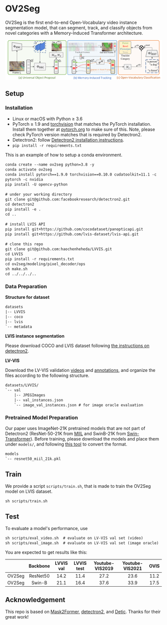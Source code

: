 # OV2Seg

OV2Seg is the first end-to-end Open-Vocabulary video instance segmentation model, that can segment, track, and classify objects from novel categories with a Memory-Induced Transformer architecture.

![](assert/baseline/overview.png)

## Setup

### Installation

- Linux or macOS with Python ≥ 3.6
- PyTorch ≥ 1.9 and [torchvision](https://github.com/pytorch/vision/) that matches the PyTorch installation.
  Install them together at [pytorch.org](https://pytorch.org) to make sure of this. Note, please check
  PyTorch version matches that is required by Detectron2.
- Detectron2: follow [Detectron2 installation instructions](https://detectron2.readthedocs.io/tutorials/install.html).
- `pip install -r requirements.txt`

This is an example of how to setup a conda environment.

```shell
conda create --name ov2seg python=3.8 -y
conda activate ov2seg
conda install pytorch==1.9.0 torchvision==0.10.0 cudatoolkit=11.1 -c pytorch -c nvidia
pip install -U opencv-python

# under your working directory
git clone git@github.com:facebookresearch/detectron2.git
cd detectron2
pip install -e .
cd ..

# install LVIS API
pip install git+https://github.com/cocodataset/panopticapi.git
pip install git+https://github.com/lvis-dataset/lvis-api.git

# clone this repo
git clone git@github.com:haochenheheda/LVVIS.git
cd LVVIS
pip install -r requirements.txt
cd ov2seg/modeling/pixel_decoder/ops
sh make.sh
cd ../../../..
```

### Data Preparation

**Structure for dataset**

```
datasets
|-- LVVIS
|-- coco
|-- lvis
`-- metadata
```

**LVIS instance segmentation**

Please download COCO and LVIS dataset following [the instructions on detectron2](https://github.com/facebookresearch/detectron2/tree/main/datasets).

**LV-VIS**

Download the LV-VIS validation [videos](https://drive.google.com/file/d/1vTYUz_XLOBnYb9e7upJsZM-nQz2S6wDn/view?usp=drive_link) and [annotations](https://drive.google.com/file/d/1hvZHShzVNmxIQrGGB1chZTV2nqGShi6X/view?usp=drive_link), and organize the files according to the following structure.

```
datasets/LVVIS/
`-- val
    |-- JPEGImages
    |-- val_instances.json
    `-- image_val_instances.json # for image oracle evaluation
```

### Pretrained Model Preparation

Our paper uses ImageNet-21K pretrained models that are not part of Detectron2 (ResNet-50-21K from [MIIL](https://github.com/Alibaba-MIIL/ImageNet21K) and SwinB-21K from [Swin-Transformer](https://github.com/microsoft/Swin-Transformer)). Before training, 
please download the models and place them under `models/`, and following [this tool](./tools/convert-thirdparty-pretrained-model-to-d2.py) to convert the format.


```
models
`-- resnet50_miil_21k.pkl
```

## Train
We provide a script `scripts/train.sh`, that is made to train the OV2Seg model on LVIS dataset.

```shell
sh scripts/train.sh
```

## Test

To evaluate a model's performance, use

```shell
sh scripts/eval_video.sh  # evaluate on LV-VIS val set (video)
sh scripts/eval_image.sh  # evaluate on LV-VIS val set (image oracle)
```

You are expected to get results like this:

  |         | Backbone | LVVIS val |  LVVIS test | Youtube-VIS2019 | Youtube-VIS2021 | OVIS |
  |:-------:|:--------:|:---------:|:-----------:|:---------------:|:---------------:|:----:|
  |  OV2Seg | ResNet50 |  14.2     | 11.4        | 27.2            | 23.6            | 11.2 | 
  |  OV2Seg | Swin-B   |  21.1     | 16.4        | 37.6            | 33.9            | 17.5 |

## Acknowledgement

This repo is based on [Mask2Former](https://github.com/facebookresearch/Mask2Former), [detectron2](https://github.com/facebookresearch/detectron2), and [Detic](https://github.com/facebookresearch/Detic/tree/main). Thanks for their great work!